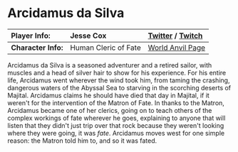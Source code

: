 # Arcidamus da Silva

|**Player Info:**|Jesse Cox|[Twitter](https://twitter.com/JesseCox) / [Twitch](https://www.twitch.tv/jessecox)|
|:-|:-|:-|
|**Character Info:**|Human Cleric of Fate|[World Anvil Page](https://www.worldanvil.com/hero/fbd92589-33f0-4598-b2c6-3a0dbd07c588)|

Arcidamus da Silva is a seasoned adventurer and a retired sailor, with muscles and a head of silver hair to show for his experience. For his entire life, Arcidamus went wherever the wind took him, from taming the crashing, dangerous waters of the Abyssal Sea to starving in the scorching deserts of Majital. Arcidamus claims he should have died that day in Majital, if it weren't for the intervention of the Matron of Fate. In thanks to the Matron, Arcidamus became one of her clerics, going on to teach others of the complex workings of fate wherever he goes, explaining to anyone that will listen that they didn't just trip over that rock because they weren't looking where they were going, it was *fate*. Arcidamus moves west for one simple reason: the Matron told him to, and so it was fated.
